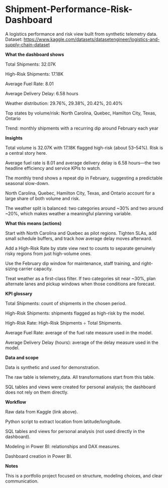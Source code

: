 # Shipment-Performance-Risk-Dashboard
A logistics performance and risk view built from synthetic telemetry data.
Dataset: https://www.kaggle.com/datasets/datasetengineer/logistics-and-supply-chain-dataset

**What the dashboard shows**

Total Shipments: 32.07K

High-Risk Shipments: 17.18K

Average Fuel Rate: 8.01

Average Delivery Delay: 6.58 hours

Weather distribution: 29.76%, 29.38%, 20.42%, 20.40%

Top states by volume/risk: North Carolina, Quebec, Hamilton City, Texas, Ontario

Trend: monthly shipments with a recurring dip around February each year


**Insights**

Total volume is 32.07K with 17.18K flagged high-risk (about 53–54%). Risk is a central story here.

Average fuel rate is 8.01 and average delivery delay is 6.58 hours—the two headline efficiency and service KPIs to watch.

The monthly trend shows a repeat dip in February, suggesting a predictable seasonal slow-down.

North Carolina, Quebec, Hamilton City, Texas, and Ontario account for a large share of both volume and risk.

The weather split is balanced: two categories around ~30% and two around ~20%, which makes weather a meaningful planning variable.


**What this means (actions)**

Start with North Carolina and Quebec as pilot regions. Tighten SLAs, add small schedule buffers, and track how average delay moves afterward.

Add a High-Risk Rate by state view next to counts to separate genuinely risky regions from just high-volume ones.

Use the February dip window for maintenance, staff training, and right-sizing carrier capacity.

Treat weather as a first-class filter. If two categories sit near ~30%, plan alternate lanes and pickup windows when those conditions are forecast.


**KPI glossary**

Total Shipments: count of shipments in the chosen period.

High-Risk Shipments: shipments flagged as high-risk by the model.

High-Risk Rate: High-Risk Shipments ÷ Total Shipments.

Average Fuel Rate: average of the fuel rate measure used in the model.

Average Delivery Delay (hours): average of the delay measure used in the model.


**Data and scope**

Data is synthetic and used for demonstration.

The raw table is telemetry_data. All transformations start from this table.

SQL tables and views were created for personal analysis; the dashboard does not rely on them directly.


**Workflow**

Raw data from Kaggle (link above).

Python script to extract location from latitude/longitude.

SQL tables and views for personal analysis (not used directly in the dashboard).

Modeling in Power BI: relationships and DAX measures.

Dashboard creation in Power BI.


**Notes**

This is a portfolio project focused on structure, modeling choices, and clear communication.
